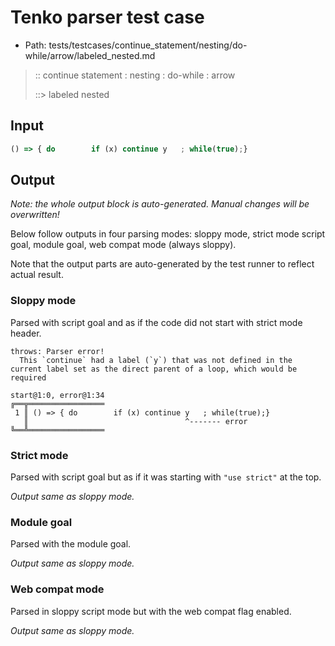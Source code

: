 # Tenko parser test case

- Path: tests/testcases/continue_statement/nesting/do-while/arrow/labeled_nested.md

> :: continue statement : nesting : do-while : arrow
>
> ::> labeled nested

## Input

`````js
() => { do        if (x) continue y   ; while(true);}
`````

## Output

_Note: the whole output block is auto-generated. Manual changes will be overwritten!_

Below follow outputs in four parsing modes: sloppy mode, strict mode script goal, module goal, web compat mode (always sloppy).

Note that the output parts are auto-generated by the test runner to reflect actual result.

### Sloppy mode

Parsed with script goal and as if the code did not start with strict mode header.

`````
throws: Parser error!
  This `continue` had a label (`y`) that was not defined in the current label set as the direct parent of a loop, which would be required

start@1:0, error@1:34
╔══╦═════════════════
 1 ║ () => { do        if (x) continue y   ; while(true);}
   ║                                   ^------- error
╚══╩═════════════════

`````

### Strict mode

Parsed with script goal but as if it was starting with `"use strict"` at the top.

_Output same as sloppy mode._

### Module goal

Parsed with the module goal.

_Output same as sloppy mode._

### Web compat mode

Parsed in sloppy script mode but with the web compat flag enabled.

_Output same as sloppy mode._
